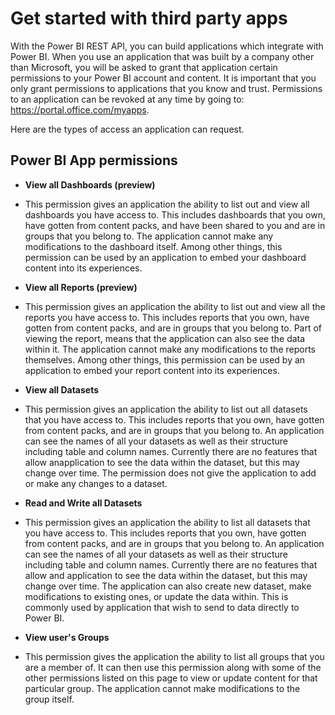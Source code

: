 <properties
   pageTitle="Power BI get started with third party apps"
   description="Power BI get started with third party apps"
   services="powerbi"
   documentationCenter=""
   authors="dvana"
   manager="mblythe"
   editor=""
   tags=""/>

<tags
   ms.service="powerbi"
   ms.devlang="NA"
   ms.topic="article"
   ms.tgt_pltfrm="NA"
   ms.workload="powerbi"
   ms.date="12/14/2015"
   ms.author="derrickv"/>

# Get started with third party apps

With the Power BI REST API, you can build applications which integrate with Power BI. When you use an application that was built by a company other than Microsoft, you will be asked to grant that application certain permissions to your Power BI account and content. It is important that you only grant permissions to applications that you know and trust. Permissions to an application can be revoked at any time by going to: https://portal.office.com/myapps.

Here are the types of access an application can request.

## Power BI App permissions


-	**View all Dashboards (preview)**

  - This permission gives an application the ability to list out and view all dashboards you have access to. This includes dashboards that you own, have gotten from content packs, and have been shared to you and are in groups that you belong to. The application cannot make any modifications to the dashboard itself. Among other things, this permission can be used by an application to embed your dashboard content into its experiences.

-	**View all Reports (preview)**

  - This permission gives an application the ability to list out and view all the reports you have access to. This includes reports that you own, have gotten from content packs, and are in groups that you belong to. Part of viewing the report, means that the application can also see the data within it. The application cannot make any modifications to the reports themselves. Among other things, this permission can be used by an application to embed your report content into its experiences.

-	**View all Datasets**

  - This permission gives an application the ability to list out all datasets that you have access to. This includes reports that you own, have gotten from content packs, and are in groups that you belong to. An application can see the names of all your datasets as well as their structure including table and column names. Currently there are no features that allow anapplication to see the data within the dataset, but this may change over time.  The permission does not give the application to add or make any changes to a dataset.

-	**Read and Write all Datasets**

  - This permission gives an application the ability to list all datasets that you have access to. This includes reports that you own, have gotten from content packs, and are in groups that you belong to. An application can see the names of all your datasets as well as their structure including table and column names. Currently there are no features that allow and application to see the data within the dataset, but this may change over time. The application can also create new dataset, make modifications to existing ones, or update the data within. This is commonly used by application that wish to send to data directly to Power BI.

-	**View user's Groups**

  -  This permission gives the application the ability to list all groups that you are a member of. It can then use this permission along with some of the other permissions listed on this page to view or update content for that particular group. The application cannot make modifications to the group itself.
